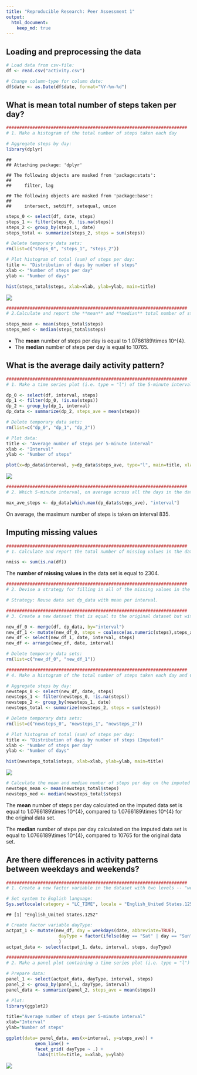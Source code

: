 ```yaml
---
title: "Reproducible Research: Peer Assessment 1"
output: 
  html_document:
    keep_md: true
---
```


## Loading and preprocessing the data

```r
# Load data from csv-file:    
df <- read.csv("activity.csv")

# Change column-type for column date:
df$date <- as.Date(df$date, format="%Y-%m-%d")
```

## What is mean total number of steps taken per day?

```r
#####################################################################
# 1. Make a histogram of the total number of steps taken each day

# Aggregate steps by day:
library(dplyr)
```

```
## 
## Attaching package: 'dplyr'
```

```
## The following objects are masked from 'package:stats':
## 
##     filter, lag
```

```
## The following objects are masked from 'package:base':
## 
##     intersect, setdiff, setequal, union
```

```r
steps_0 <- select(df, date, steps)
steps_1 <- filter(steps_0, !is.na(steps))
steps_2 <- group_by(steps_1, date)
steps_total <- summarize(steps_2, steps = sum(steps))

# Delete temporary data sets:
rm(list=c("steps_0", "steps_1", "steps_2"))

# Plot histogram of total (sum) of steps per day:
title <- "Distribution of days by number of steps"
xlab <- "Number of steps per day"
ylab <- "Number of days"

hist(steps_total$steps, xlab=xlab, ylab=ylab, main=title)
```

![](PA1_template_files/figure-html/Calc_steps-1.png)<!-- -->

```r
#####################################################################
# 2.Calculate and report the **mean** and **median** total number of steps taken per day

steps_mean <- mean(steps_total$steps)
steps_med <- median(steps_total$steps)
```

 - The **mean** number of steps per day is equal to 1.0766189\times 10^{4}.
 - The **median** number of steps per day is equal to 10765.

## What is the average daily activity pattern?

```r
#####################################################################
# 1. Make a time series plot (i.e. type = "l") of the 5-minute interval (x-axis) and the average number of steps taken, averaged across all days (y-axis)

dp_0 <- select(df, interval, steps)
dp_1 <- filter(dp_0, !is.na(steps))
dp_2 <- group_by(dp_1, interval)
dp_data <- summarize(dp_2, steps_ave = mean(steps))

# Delete temporary data sets:
rm(list=c("dp_0", "dp_1", "dp_2"))

# Plot data:
title <- "Average number of steps per 5-minute interval"
xlab <- "Interval"
ylab <- "Number of steps"

plot(x=dp_data$interval, y=dp_data$steps_ave, type="l", main=title, xlab=xlab, ylab=ylab)
```

![](PA1_template_files/figure-html/Daily_pattern-1.png)<!-- -->

```r
#####################################################################
# 2. Which 5-minute interval, on average across all the days in the dataset, contains the maximum number of steps?

max_ave_steps <- dp_data[which.max(dp_data$steps_ave), "interval"]
```

On average, the maximum number of steps is taken on interval 835.

## Imputing missing values

```r
#####################################################################
# 1. Calculate and report the total number of missing values in the dataset (i.e. the total number of rows with NAs)

nmiss <- sum(is.na(df))
```

The **number of missing values** in the data set is equal to 2304.


```r
#####################################################################
# 2. Devise a strategy for filling in all of the missing values in the dataset. The strategy does not need to be sophisticated. For example, you could use the mean/median for that day, or the mean for that 5-minute interval, etc.

# Strategy: Reuse data set dp_data with mean per interval.

#####################################################################
# 3. Create a new dataset that is equal to the original dataset but with the missing data filled in.

new_df_0 <- merge(df, dp_data, by="interval")
new_df_1 <- mutate(new_df_0, steps = coalesce(as.numeric(steps),steps_ave))
new_df <- select(new_df_1, date, interval, steps)
new_df <- arrange(new_df, date, interval)

# Delete temporary data sets:
rm(list=c("new_df_0", "new_df_1"))

#####################################################################
# 4. Make a histogram of the total number of steps taken each day and Calculate and report the mean and median total number of steps taken per day. Do these values differ from the estimates from the first part of the assignment? What is the impact of imputing missing data on the estimates of the total daily number of steps?

# Aggregate steps by day:
newsteps_0 <- select(new_df, date, steps)
newsteps_1 <- filter(newsteps_0, !is.na(steps))
newsteps_2 <- group_by(newsteps_1, date)
newsteps_total <- summarize(newsteps_2, steps = sum(steps))

# Delete temporary data sets:
rm(list=c("newsteps_0", "newsteps_1", "newsteps_2"))

# Plot histogram of total (sum) of steps per day:
title <- "Distribution of days by number of steps (Imputed)"
xlab <- "Number of steps per day"
ylab <- "Number of days"

hist(newsteps_total$steps, xlab=xlab, ylab=ylab, main=title)
```

![](PA1_template_files/figure-html/Imput_missing_values-1.png)<!-- -->

```r
# Calculate the mean and median number of steps per day on the imputed data:
newsteps_mean <- mean(newsteps_total$steps)
newsteps_med <- median(newsteps_total$steps)
```

The **mean** number of steps per day calculated on the imputed data set is equal to 1.0766189\times 10^{4}, compared to 1.0766189\times 10^{4} for the original data set.

The **median** number of steps per day calculated on the imputed data set is equal to 1.0766189\times 10^{4}, compared to 10765 for the original data set.

## Are there differences in activity patterns between weekdays and weekends?

```r
#####################################################################
# 1. Create a new factor variable in the dataset with two levels -- "weekday" and "weekend" indicating whether a given date is a weekday or weekend day.

# Set system to English language:
Sys.setlocale(category = "LC_TIME", locale = "English_United States.1252")
```

```
## [1] "English_United States.1252"
```

```r
# Create factor variable dayType:
actpat_1 <- mutate(new_df, day = weekdays(date, abbreviate=TRUE), 
                    dayType = factor(ifelse(day == "Sat" | day == "Sun", "weekend", "weekday"))
                    )
actpat_data <- select(actpat_1, date, interval, steps, dayType)

#####################################################################
# 2. Make a panel plot containing a time series plot (i.e. type = "l") of the 5-minute interval (x-axis) and the average number of steps taken, averaged across all weekday days or weekend days (y-axis). 

# Prepare data:
panel_1 <- select(actpat_data, dayType, interval, steps)
panel_2 <- group_by(panel_1, dayType, interval)
panel_data <- summarize(panel_2, steps_ave = mean(steps))

# Plot:
library(ggplot2)

title="Average number of steps per 5-minute interval"
xlab="Interval"
ylab="Number of steps"

ggplot(data= panel_data, aes(x=interval, y=steps_ave)) +
           geom_line() +
           facet_grid( dayType ~ .) +
            labs(title=title, x=xlab, y=ylab)
```

![](PA1_template_files/figure-html/activity_patterns-1.png)<!-- -->
